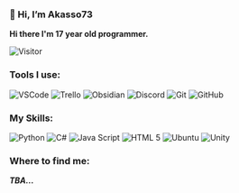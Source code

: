 ### 👋 Hi, I’m Akasso73

**Hi there I'm 17 year old programmer.**

![Visitor](https://komarev.com/ghpvc/?username=Akasso73)
### Tools I use:
![VSCode](https://img.shields.io/badge/-VSCode-22AFF5?style=flat-square&logo=visual-studio-code&logoColor=white)
![Trello](https://img.shields.io/badge/-Trello-0079C1?style=flat-square&logo=trello&logoColor=white)
![Obsidian](https://img.shields.io/badge/-Obsidian-795de1?style=flat-square&logo=obsidian&logoColor=white)
![Discord](https://img.shields.io/badge/-Discord-5764F4?style=flat-square&logo=Discord&logoColor=white)
![Git](https://img.shields.io/badge/-Git-F05032?style=flat-square&logo=git&logoColor=white)
![GitHub](https://img.shields.io/badge/-GitHub-181717?style=flat-square&logo=github&logoColor=white)

### My Skills:
![Python](https://img.shields.io/badge/-Python-3f7ca5?style=flat-square&logo=python&logoColor=white)
![C#](https://img.shields.io/badge/-C%23-795de1?style=flat-square&logo=csharp&logoColor=white)
![Java Script](https://img.shields.io/badge/-Java_Script-f4e061?style=flat-square&logo=javascript&logoColor=white)
![HTML 5](https://img.shields.io/badge/-HTML_5-ec6431?style=flat-square&logo=html5&logoColor=white)
![Ubuntu](https://img.shields.io/badge/-Ubuntu-f9892b?style=flat-square&logo=ubuntu&logoColor=white)
![Unity](https://img.shields.io/badge/-Unity-181717?style=flat-square&logo=unity&logoColor=white)



### Where to find me:
***TBA...***
